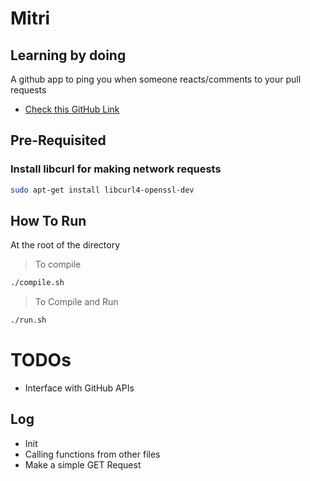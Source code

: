 # Mitri

## Learning by doing

A github app to ping you when someone reacts/comments to your pull requests

- [Check this GitHub Link](https://docs.github.com/en/rest/guides/getting-started-with-the-rest-api?apiVersion=2022-11-28&tool=curl)

## Pre-Requisited

### Install libcurl for making network requests

```sh
sudo apt-get install libcurl4-openssl-dev
```

## How To Run

At the root of the directory

> To compile
```sh
./compile.sh
```

> To Compile and Run
```sh
./run.sh
```

# TODOs
- Interface with GitHub APIs

## Log
- Init
- Calling functions from other files
- Make a simple GET Request

